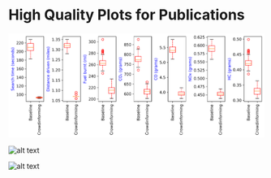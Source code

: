 # High Quality Plots for Publications

![alt text](Box_plot.png)

![alt text](Grouped_bar_chart.png)

![alt text](Histogram_distribution.png)
